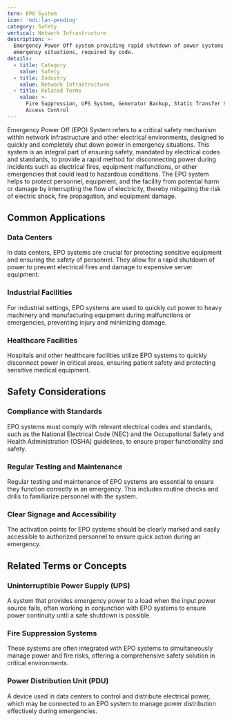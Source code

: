 ```yaml
---
term: EPO System
icon: 'mdi:lan-pending'
category: Safety
vertical: Network Infrastructure
description: >-
  Emergency Power Off system providing rapid shutdown of power systems in
  emergency situations, required by code.
details:
  - title: Category
    value: Safety
  - title: Industry
    value: Network Infrastructure
  - title: Related Terms
    value: >-
      Fire Suppression, UPS System, Generator Backup, Static Transfer Switch,
      Access Control
---
```

Emergency Power Off (EPO) System refers to a critical safety mechanism within network infrastructure and other electrical environments, designed to quickly and completely shut down power in emergency situations. This system is an integral part of ensuring safety, mandated by electrical codes and standards, to provide a rapid method for disconnecting power during incidents such as electrical fires, equipment malfunctions, or other emergencies that could lead to hazardous conditions. The EPO system helps to protect personnel, equipment, and the facility from potential harm or damage by interrupting the flow of electricity, thereby mitigating the risk of electric shock, fire propagation, and equipment damage.

## Common Applications

### Data Centers
In data centers, EPO systems are crucial for protecting sensitive equipment and ensuring the safety of personnel. They allow for a rapid shutdown of power to prevent electrical fires and damage to expensive server equipment.

### Industrial Facilities
For industrial settings, EPO systems are used to quickly cut power to heavy machinery and manufacturing equipment during malfunctions or emergencies, preventing injury and minimizing damage.

### Healthcare Facilities
Hospitals and other healthcare facilities utilize EPO systems to quickly disconnect power in critical areas, ensuring patient safety and protecting sensitive medical equipment.

## Safety Considerations

### Compliance with Standards
EPO systems must comply with relevant electrical codes and standards, such as the National Electrical Code (NEC) and the Occupational Safety and Health Administration (OSHA) guidelines, to ensure proper functionality and safety.

### Regular Testing and Maintenance
Regular testing and maintenance of EPO systems are essential to ensure they function correctly in an emergency. This includes routine checks and drills to familiarize personnel with the system.

### Clear Signage and Accessibility
The activation points for EPO systems should be clearly marked and easily accessible to authorized personnel to ensure quick action during an emergency.

## Related Terms or Concepts

### Uninterruptible Power Supply (UPS)
A system that provides emergency power to a load when the input power source fails, often working in conjunction with EPO systems to ensure power continuity until a safe shutdown is possible.

### Fire Suppression Systems
These systems are often integrated with EPO systems to simultaneously manage power and fire risks, offering a comprehensive safety solution in critical environments.

### Power Distribution Unit (PDU)
A device used in data centers to control and distribute electrical power, which may be connected to an EPO system to manage power distribution effectively during emergencies.
